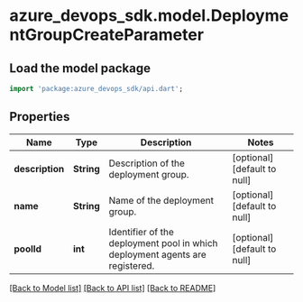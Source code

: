 # azure_devops_sdk.model.DeploymentGroupCreateParameter

## Load the model package
```dart
import 'package:azure_devops_sdk/api.dart';
```

## Properties
Name | Type | Description | Notes
------------ | ------------- | ------------- | -------------
**description** | **String** | Description of the deployment group. | [optional] [default to null]
**name** | **String** | Name of the deployment group. | [optional] [default to null]
**poolId** | **int** | Identifier of the deployment pool in which deployment agents are registered. | [optional] [default to null]

[[Back to Model list]](../README.md#documentation-for-models) [[Back to API list]](../README.md#documentation-for-api-endpoints) [[Back to README]](../README.md)


